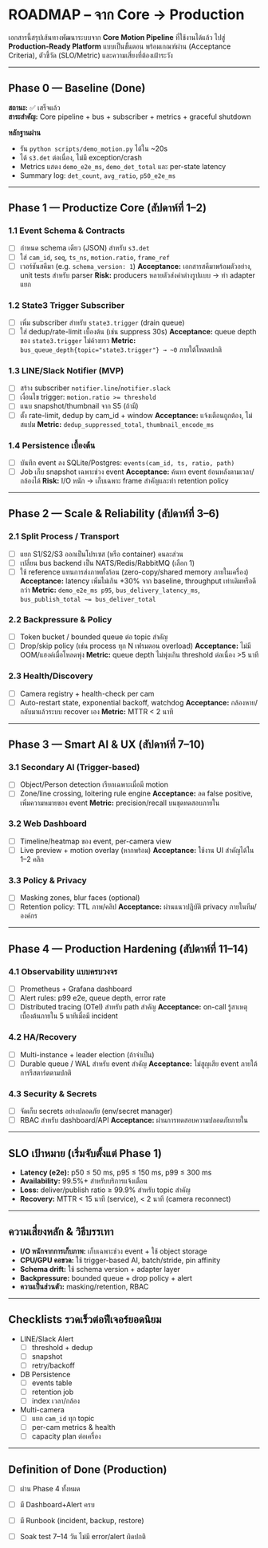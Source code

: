 # ROADMAP – จาก Core → Production

เอกสารนี้สรุปเส้นทางพัฒนาระบบจาก **Core Motion Pipeline** ที่ใช้งานได้แล้ว
ไปสู่ **Production-Ready Platform** แบบเป็นขั้นตอน พร้อมเกณฑ์ผ่าน (Acceptance Criteria),
ตัวชี้วัด (SLO/Metric) และความเสี่ยงที่ต้องเฝ้าระวัง

---

## Phase 0 — Baseline (Done)
**สถานะ:** ✅ เสร็จแล้ว  
**สาระสำคัญ:** Core pipeline + bus + subscriber + metrics + graceful shutdown

**หลักฐานผ่าน**
- รัน `python scripts/demo_motion.py` ได้ใน ~20s
- ได้ `s3.det` ต่อเนื่อง, ไม่มี exception/crash
- Metrics แสดง `demo_e2e_ms`, `demo_det_total` และ per-state latency
- Summary log: `det_count`, `avg_ratio`, `p50_e2e_ms`

---

## Phase 1 — Productize Core (สัปดาห์ที่ 1–2)

### 1.1 Event Schema & Contracts
- [ ] กำหนด schema เดียว (JSON) สำหรับ `s3.det`
- [ ] ใส่ `cam_id`, `seq`, `ts_ns`, `motion.ratio`, `frame_ref`
- [ ] เวอร์ชันสคีมา (e.g. `schema_version: 1`)
**Acceptance:** เอกสารสคีมาพร้อมตัวอย่าง, unit tests สำหรับ parser
**Risk:** producers หลายตัวส่งค่าต่างรูปแบบ → ทำ adapter แยก

### 1.2 State3 Trigger Subscriber
- [ ] เพิ่ม subscriber สำหรับ `state3.trigger` (drain queue)
- [ ] ใส่ dedup/rate-limit เบื้องต้น (เช่น suppress 30s)
**Acceptance:** queue depth ของ `state3.trigger` ไม่ค้างยาว
**Metric:** `bus_queue_depth{topic="state3.trigger"} → ~0` ภายใต้โหลดปกติ

### 1.3 LINE/Slack Notifier (MVP)
- [ ] สร้าง subscriber `notifier.line`/`notifier.slack`
- [ ] เงื่อนไข trigger: `motion.ratio >= threshold`
- [ ] แนบ snapshot/thumbnail จาก S5 (ถ้ามี)
- [ ] ตั้ง rate-limit, dedup by cam_id + window
**Acceptance:** แจ้งเตือนถูกต้อง, ไม่สแปม
**Metric:** `dedup_suppressed_total`, `thumbnail_encode_ms`

### 1.4 Persistence เบื้องต้น
- [ ] บันทึก event ลง SQLite/Postgres: `events(cam_id, ts, ratio, path)`
- [ ] Job เก็บ snapshot เฉพาะช่วง event
**Acceptance:** ค้นหา event ย้อนหลังตามเวลา/กล้องได้
**Risk:** I/O หนัก → เก็บเฉพาะ frame สำคัญและทำ retention policy

---

## Phase 2 — Scale & Reliability (สัปดาห์ที่ 3–6)

### 2.1 Split Process / Transport
- [ ] แยก S1/S2/S3 ออกเป็นโปรเซส (หรือ container) คนละส่วน
- [ ] เปลี่ยน bus backend เป็น NATS/Redis/RabbitMQ (เลือก 1)
- [ ] ใช้ reference แทนการส่งภาพทั้งก้อน (zero-copy/shared memory ภายในเครื่อง)
**Acceptance:** latency เพิ่มไม่เกิน +30% จาก baseline, throughput เท่าเดิมหรือดีกว่า
**Metric:** `demo_e2e_ms p95`, `bus_delivery_latency_ms`, `bus_publish_total ~= bus_deliver_total`

### 2.2 Backpressure & Policy
- [ ] Token bucket / bounded queue ต่อ topic สำคัญ
- [ ] Drop/skip policy (เช่น process ทุก N เฟรมตอน overload)
**Acceptance:** ไม่มี OOM/แฮงค์เมื่อโหลดพุ่ง
**Metric:** queue depth ไม่พุ่งเกิน threshold ต่อเนื่อง >5 นาที

### 2.3 Health/Discovery
- [ ] Camera registry + health-check per cam
- [ ] Auto-restart state, exponential backoff, watchdog
**Acceptance:** กล้องหาย/กลับมาแล้วระบบ recover เอง
**Metric:** MTTR < 2 นาที

---

## Phase 3 — Smart AI & UX (สัปดาห์ที่ 7–10)

### 3.1 Secondary AI (Trigger-based)
- [ ] Object/Person detection เรียกเฉพาะเมื่อมี motion
- [ ] Zone/line crossing, loitering rule engine
**Acceptance:** ลด false positive, เพิ่มความหมายของ event
**Metric:** precision/recall บนชุดทดสอบภายใน

### 3.2 Web Dashboard
- [ ] Timeline/heatmap ของ event, per-camera view
- [ ] Live preview + motion overlay (หากพร้อม)
**Acceptance:** ใช้งาน UI สำคัญได้ใน 1–2 คลิก

### 3.3 Policy & Privacy
- [ ] Masking zones, blur faces (optional)
- [ ] Retention policy: TTL ภาพ/คลิป
**Acceptance:** ผ่านแนวปฏิบัติ privacy ภายในทีม/องค์กร

---

## Phase 4 — Production Hardening (สัปดาห์ที่ 11–14)

### 4.1 Observability แบบครบวงจร
- [ ] Prometheus + Grafana dashboard
- [ ] Alert rules: p99 e2e, queue depth, error rate
- [ ] Distributed tracing (OTel) สำหรับ path สำคัญ
**Acceptance:** on-call รู้สาเหตุเบื้องต้นภายใน 5 นาทีเมื่อมี incident

### 4.2 HA/Recovery
- [ ] Multi-instance + leader election (ถ้าจำเป็น)
- [ ] Durable queue / WAL สำหรับ event สำคัญ
**Acceptance:** ไม่สูญเสีย event ภายใต้การรีสตาร์ตตามปกติ

### 4.3 Security & Secrets
- [ ] จัดเก็บ secrets อย่างปลอดภัย (env/secret manager)
- [ ] RBAC สำหรับ dashboard/API
**Acceptance:** ผ่านการทดสอบความปลอดภัยภายใน

---

## SLO เป้าหมาย (เริ่มจับตั้งแต่ Phase 1)
- **Latency (e2e):** p50 ≤ 50 ms, p95 ≤ 150 ms, p99 ≤ 300 ms
- **Availability:** 99.5%+ สำหรับบริการแจ้งเตือน
- **Loss:** deliver/publish ratio ≥ 99.9% สำหรับ topic สำคัญ
- **Recovery:** MTTR < 15 นาที (service), < 2 นาที (camera reconnect)

---

## ความเสี่ยงหลัก & วิธีบรรเทา
- **I/O หนักจากการเก็บภาพ:** เก็บเฉพาะช่วง event + ใช้ object storage
- **CPU/GPU คอขวด:** ใช้ trigger-based AI, batch/stride, pin affinity
- **Schema drift:** ใช้ schema version + adapter layer
- **Backpressure:** bounded queue + drop policy + alert
- **ความเป็นส่วนตัว:** masking/retention, RBAC

---

## Checklists รวดเร็วต่อฟีเจอร์ยอดนิยม
- LINE/Slack Alert
  - [ ] threshold + dedup
  - [ ] snapshot
  - [ ] retry/backoff
- DB Persistence
  - [ ] events table
  - [ ] retention job
  - [ ] index เวลา/กล้อง
- Multi-camera
  - [ ] แยก `cam_id` ทุก topic
  - [ ] per-cam metrics & health
  - [ ] capacity plan ต่อเครื่อง

---

## Definition of Done (Production)
- [ ] ผ่าน Phase 4 ทั้งหมด
- [ ] มี Dashboard+Alert ครบ
- [ ] มี Runbook (incident, backup, restore)
- [ ] Soak test 7–14 วัน ไม่มี error/alert ผิดปกติ

